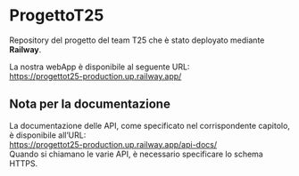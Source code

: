 # ProgettoT25
Repository del progetto del team T25 che è stato deployato mediante __Railway__.

La nostra webApp è disponibile al seguente URL:  
https://progettot25-production.up.railway.app/

## Nota per la documentazione
La documentazione delle API, come specificato nel corrispondente capitolo, è disponibile all’URL:  
https://progettot25-production.up.railway.app/api-docs/  
Quando si chiamano le varie API, è necessario specificare lo schema HTTPS.

